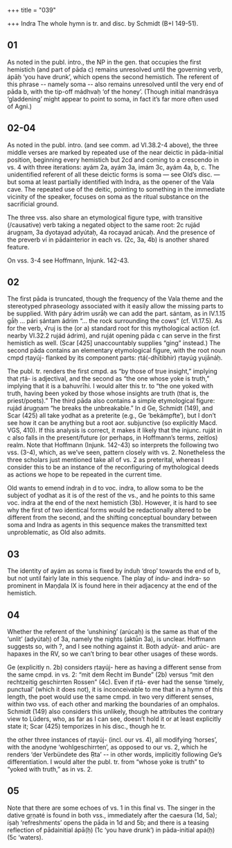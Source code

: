 +++
title = "039"

+++
Indra The whole hymn is tr. and disc. by Schmidt (B+I 149-51).


## 01
As noted in the publ. intro., the NP in the gen. that occupies the first hemistich (and part of pāda c) remains unresolved until the governing verb, ápāḥ ‘you have drunk’, which opens the second hemistich. The referent of this phrase -- namely soma -- also remains unresolved until the very end of pāda b, with the tip-off mádhvaḥ ‘of the honey’. (Though initial mandrásya ‘gladdening’ might appear to point to soma, in fact it’s far more often used of Agni.)

## 02-04
As noted in the publ. intro. (and see comm. ad VI.38.2-4 above), the three middle verses are marked by repeated use of the near deictic in pāda-initial position, beginning every hemistich but 2cd and coming to a crescendo in vs. 4 with three iterations: ayám 2a, ayám 3a, imám 3c, ayám 4a, b, c. The unidentified referent of all these deictic forms is soma — see Old’s disc. — but soma at least partially identified with Indra, as the opener of the Vala cave. The repeated use of the deitic, pointing to something in the immediate vicinity of the speaker, focuses on soma as the ritual substance on the sacrificial ground.

The three vss. also share an etymological figure type, with transitive (/causative) verb taking a negated object to the same root: 2c rujád árugṇam, 3a dyotayad adyútaḥ, 4a rocayad arúcaḥ. And the presence of the preverb ví in pādainterior in each vs. (2c, 3a, 4b) is another shared feature.

On vss. 3-4 see Hoffmann, Injunk. 142-43.


## 02
The first pāda is truncated, though the frequency of the Vala theme and the stereotyped phraseology associated with it easily allow the missing parts to be supplied. With páry ádrim usrā́ḥ we can add the part. sántam, as in IV.1.15 gā́ḥ … pári ṣántam ádrim “… the rock surrounding the cows” (cf. VI.17.5). As for the verb, √ruj is the (or a) standard root for this mythological action (cf. nearby VI.32.2 rujád  ádrim), and ruját opening pāda c can serve in the first hemistich as well. (Scar [425] unaccountably supplies “ging” instead.) The second pāda contains an elementary etymological figure, with the root noun cmpd ṛtayúj- flanked by its component parts: ṛtá(-dhītibhir) ṛtayúg yujānáḥ.

The publ. tr. renders the first cmpd. as “by those of true insight,” implying that ṛtá- is adjectival, and the second as “the one whose yoke is truth,” implying that it is a bahuvrīhi. I would alter this tr. to “the one yoked with truth, having been yoked by those whose insights are truth (that is, the priest/poets).” The third pāda also contains a simple etymological figure: rujád árugṇam “he breaks the unbreakable.” In d Ge, Schmidt (149), and Scar (425) all take yodhat as a preterite (e.g., Ge ‘bekämpfte’), but I don’t see how it can be anything but a root aor. subjunctive (so explicitly Macd. VGS, 410). If this analysis is correct, it makes it likely that the injunc. ruját in c also falls in the present/future (or perhaps, in Hoffmann’s terms, zeitlos) realm. Note that Hoffmann (Injunk. 142-43) so interprets the following two vss. (3-4), which, as we’ve seen, pattern closely with vs. 2. Nonetheless the three scholars just mentioned take all of vs. 2 as preterital, whereas I consider this to be an instance of the reconfiguring of mythological deeds as actions we hope to be repeated in the current time.

Old wants to emend índraḥ in d to voc. indra, to allow soma to be the subject of yodhat as it is of the rest of the vs., and he points to this same voc. indra at the end of the next hemistich (3b). However, it is hard to see why the first of two identical forms would be redactionally altered to be different from the second, and the shifting conceptual boundary between soma and Indra as agents in this sequence makes the transmitted text unproblematic, as Old also admits.


## 03
The identity of ayám as soma is fixed by índuḥ ‘drop’ towards the end of b, but not until fairly late in this sequence. The play of índu- and índra- so prominent in Maṇḍala IX is found here in their adjacency at the end of the hemistich.


## 04
Whether the referent of the ‘unshining’ (arúcaḥ) is the same as that of the ‘unlit’ (adyútaḥ) of 3a, namely the nights (aktū́n 3a), is unclear. Hoffmann suggests so, with ?, and I see nothing against it. Both adyút- and arúc- are hapaxes in the RV, so we can’t bring to bear other usages of these words.

Ge (explicitly n. 2b) considers ṛtayúj- here as having a different sense from the same cmpd. in vs. 2: “mit dem Recht im Bunde” (2b) versus “mit den rechtzeitig geschirrten Rossen” (4c). Even if ṛtá- ever had the sense ‘timely, punctual’ (which it does not), it is inconceivable to me that in a hymn of this length, the poet would use the same cmpd. in two very different senses, within two vss. of each other and marking the boundaries of an omphalos. Schmidt (149) also considers this unlikely, though he attributes the contrary view to Lüders, who, as far as I can see, doesn’t hold it or at least explicitly state it; Scar (425) temporizes in his disc., though he tr.

the other three instances of ṛtayúj- (incl. our vs. 4), all modifying ‘horses’, with the anodyne ‘wohlgeschirrten’, as opposed to our vs. 2, which he renders ‘der Verbündete des Ṛta’ -- in other words, implicitly following Ge’s differentiation. I would alter the publ. tr. from “whose yoke is truth” to “yoked with truth,” as in vs. 2.


## 05
Note that there are some echoes of vs. 1 in this final vs. The singer in the dative gṛṇaté is found in both vss., immediately after the caesura (1d, 5a); íṣaḥ ‘refreshments’ opens the pāda in 1d and 5b; and there is a teasing reflection of pādainitial ápā(ḥ) (1c ‘you have drunk’) in pāda-initial apá(ḥ) (5c ‘waters).
